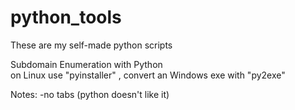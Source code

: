 # python_tools
These are my self-made python scripts

Subdomain Enumeration with Python <br>
on Linux use "pyinstaller" , convert an Windows exe with "py2exe"

Notes:
-no tabs (python doesn't like it)

